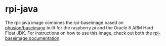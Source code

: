 rpi-java
============
The rpi-java image combines the rpi-baseimage based on [phusion/baseimage](https://github.com/phusion/baseimage-docker) 
built for the raspberry pi and the Oracle 8 ARM Hard Float JDK. 
For instructions on how to use this image, check out both the [rpi-baseimage documentation](https://github.com/sdhibit/docker-rpi-baseimage).
